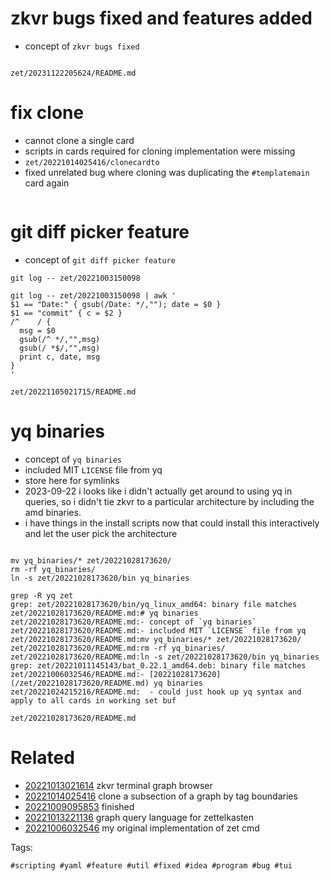 # zkvr bugs fixed and features added

- concept of `zkvr bugs fixed`

```
```

` zet/20231122205624/README.md `

# fix clone

- cannot clone a single card
- scripts in cards required for cloning implementation were missing
- `zet/20221014025416/clonecardto`
- fixed unrelated bug where cloning was duplicating the `#templatemain` card again

```
```


# git diff picker feature

- concept of `git diff picker feature`

```
git log -- zet/20221003150098

git log -- zet/20221003150098 | awk '
$1 == "Date:" { gsub(/Date: */,""); date = $0 }
$1 == "commit" { c = $2 }
/^    / {
  msg = $0
  gsub(/^ */,"",msg)
  gsub(/ *$/,"",msg)
  print c, date, msg
}
'

```

` zet/20221105021715/README.md `

# yq binaries

- concept of `yq binaries`
- included MIT `LICENSE` file from yq
- store here for symlinks
- 2023-09-22 i looks like i didn't actually get around to using yq in queries, so i didn't tie zkvr to a particular architecture by including the amd binaries.
- i have things in the install scripts now that could install this interactively and let the user pick the architecture

```

mv yq_binaries/* zet/20221028173620/
rm -rf yq_binaries/
ln -s zet/20221028173620/bin yq_binaries

grep -R yq zet
grep: zet/20221028173620/bin/yq_linux_amd64: binary file matches
zet/20221028173620/README.md:# yq binaries
zet/20221028173620/README.md:- concept of `yq binaries`
zet/20221028173620/README.md:- included MIT `LICENSE` file from yq
zet/20221028173620/README.md:mv yq_binaries/* zet/20221028173620/
zet/20221028173620/README.md:rm -rf yq_binaries/
zet/20221028173620/README.md:ln -s zet/20221028173620/bin yq_binaries
grep: zet/20221011145143/bat_0.22.1_amd64.deb: binary file matches
zet/20221006032546/README.md:- [20221028173620](/zet/20221028173620/README.md) yq binaries
zet/20221024215216/README.md:  - could just hook up yq syntax and apply to all cards in working set buf
```

` zet/20221028173620/README.md `

# Related

- [20221013021614](/zet/20221013021614/README.md) zkvr terminal graph browser
- [20221014025416](/zet/20221014025416/README.md) clone a subsection of a graph by tag boundaries
- [20221009095853](/zet/20221009095853/README.md) finished
- [20221013221136](/zet/20221013221136/README.md) graph query language for zettelkasten
- [20221006032546](/zet/20221006032546/README.md) my original implementation of zet cmd

Tags:

    #scripting #yaml #feature #util #fixed #idea #program #bug #tui
